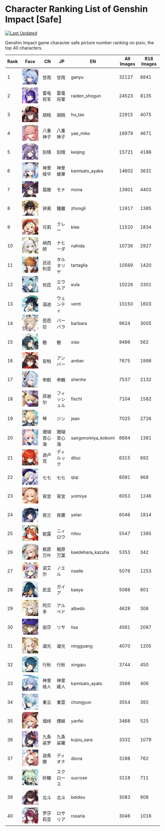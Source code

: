 # Character Ranking List of Genshin Impact [Safe]

[![Last Updated](https://img.shields.io/endpoint?url=https://gist.githubusercontent.com/narugo1992/254442dea2e77cf46366df97f499242f/raw/data_last_update.json)](https://huggingface.co/datasets/deepghs/game_characters)

Genshin impact game character safe picture number ranking on pixiv, the top 40 characters. 

|   Rank | Face                                                        | CN    | JP     | EN                 |   All Images |   R18 Images |
|--------|-------------------------------------------------------------|-------|--------|--------------------|--------------|--------------|
|      1 | ![ganyu](./images/logo_ganyu.png)                           | 甘雨    | 甘雨     | ganyu              |        32127 |         8841 |
|      2 | ![raiden_shogun](./images/logo_raiden_shogun.png)           | 雷电将军  | 雷電将軍   | raiden_shogun      |        24523 |         8135 |
|      3 | ![hu_tao](./images/logo_hu_tao.png)                         | 胡桃    | 胡桃     | hu_tao             |        22915 |         4075 |
|      4 | ![yae_miko](./images/logo_yae_miko.png)                     | 八重神子  | 八重神子   | yae_miko           |        16979 |         4671 |
|      5 | ![keqing](./images/logo_keqing.png)                         | 刻晴    | 刻晴     | keqing             |        15721 |         4188 |
|      6 | ![kamisato_ayaka](./images/logo_kamisato_ayaka.png)         | 神里绫华  | 神里綾華   | kamisato_ayaka     |        14602 |         3631 |
|      7 | ![mona](./images/logo_mona.png)                             | 莫娜    | モナ     | mona               |        13901 |         4403 |
|      8 | ![zhongli](./images/logo_zhongli.png)                       | 钟离    | 鍾離     | zhongli            |        11917 |         1385 |
|      9 | ![klee](./images/logo_klee.png)                             | 可莉    | クレー    | klee               |        11520 |         1834 |
|     10 | ![nahida](./images/logo_nahida.png)                         | 纳西妲   | ナヒーダ   | nahida             |        10736 |         2927 |
|     11 | ![tartaglia](./images/logo_tartaglia.png)                   | 达达利亚  | タルタリヤ  | tartaglia          |        10569 |         1420 |
|     12 | ![eula](./images/logo_eula.png)                             | 优菈    | エウルア   | eula               |        10226 |         3301 |
|     13 | ![venti](./images/logo_venti.png)                           | 温迪    | ウェンティ  | venti              |        10150 |         1603 |
|     14 | ![barbara](./images/logo_barbara.png)                       | 芭芭拉   | バーバラ   | barbara            |         9624 |         3005 |
|     15 | ![xiao](./images/logo_xiao.png)                             | 魈     | 魈      | xiao               |         9486 |          562 |
|     16 | ![amber](./images/logo_amber.png)                           | 安柏    | アンバー   | amber              |         7675 |         1998 |
|     17 | ![shenhe](./images/logo_shenhe.png)                         | 申鹤    | 申鶴     | shenhe             |         7537 |         2132 |
|     18 | ![fischl](./images/logo_fischl.png)                         | 菲谢尔   | フィッシュル | fischl             |         7104 |         1582 |
|     19 | ![jean](./images/logo_jean.png)                             | 琴     | ジン     | jean               |         7025 |         2726 |
|     20 | ![sangonomiya_kokomi](./images/logo_sangonomiya_kokomi.png) | 珊瑚宫心海 | 珊瑚宮心海  | sangonomiya_kokomi |         6684 |         1381 |
|     21 | ![diluc](./images/logo_diluc.png)                           | 迪卢克   | ディルック  | diluc              |         6315 |          692 |
|     22 | ![qiqi](./images/logo_qiqi.png)                             | 七七    | 七七     | qiqi               |         6091 |          968 |
|     23 | ![yoimiya](./images/logo_yoimiya.png)                       | 宵宫    | 宵宮     | yoimiya            |         6053 |         1246 |
|     24 | ![yelan](./images/logo_yelan.png)                           | 夜兰    | 夜蘭     | yelan              |         6046 |         1814 |
|     25 | ![nilou](./images/logo_nilou.png)                           | 妮露    | ニィロウ   | nilou              |         5547 |         1385 |
|     26 | ![kaedehara_kazuha](./images/logo_kaedehara_kazuha.png)     | 枫原万叶  | 楓原万葉   | kaedehara_kazuha   |         5353 |          342 |
|     27 | ![noelle](./images/logo_noelle.png)                         | 诺艾尔   | ノエル    | noelle             |         5076 |         1253 |
|     28 | ![kaeya](./images/logo_kaeya.png)                           | 凯亚    | ガイア    | kaeya              |         5066 |          601 |
|     29 | ![albedo](./images/logo_albedo.png)                         | 阿贝多   | アルベド   | albedo             |         4628 |          306 |
|     30 | ![lisa](./images/logo_lisa.png)                             | 丽莎    | リサ     | lisa               |         4561 |         2087 |
|     31 | ![ningguang](./images/logo_ningguang.png)                   | 凝光    | 凝光     | ningguang          |         4070 |         1205 |
|     32 | ![xingqiu](./images/logo_xingqiu.png)                       | 行秋    | 行秋     | xingqiu            |         3744 |          450 |
|     33 | ![kamisato_ayato](./images/logo_kamisato_ayato.png)         | 神里绫人  | 神里綾人   | kamisato_ayato     |         3566 |          406 |
|     34 | ![chongyun](./images/logo_chongyun.png)                     | 重云    | 重雲     | chongyun           |         3554 |          392 |
|     35 | ![yanfei](./images/logo_yanfei.png)                         | 烟绯    | 煙緋     | yanfei             |         3468 |          525 |
|     36 | ![kujou_sara](./images/logo_kujou_sara.png)                 | 九条裟罗  | 九条裟羅   | kujou_sara         |         3332 |         1079 |
|     37 | ![diona](./images/logo_diona.png)                           | 迪奥娜   | ディオナ   | diona              |         3188 |          762 |
|     38 | ![sucrose](./images/logo_sucrose.png)                       | 砂糖    | スクロース  | sucrose            |         3118 |          711 |
|     39 | ![beidou](./images/logo_beidou.png)                         | 北斗    | 北斗     | beidou             |         3083 |          908 |
|     40 | ![rosaria](./images/logo_rosaria.png)                       | 罗莎莉亚  | ロサリア   | rosaria            |         3046 |         1016 |
